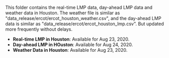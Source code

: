 This folder contains the real-time LMP data, day-ahead LMP data and weather data in Houston. The weather file is similar as "data_release/ercot/ercot_houston_weather.csv", and the day-ahead LMP data is similar as "data_release/ercot/ercot_houston_lmp.csv". But updated more frequently without delays.

- **Real-time LMP in Houston**: Available for Aug 23, 2020.
- **Day-ahead LMP in HOuston**: Available for Aug 24, 2020.
- **Weather Data in Houston**: Available for Aug 23, 2020.